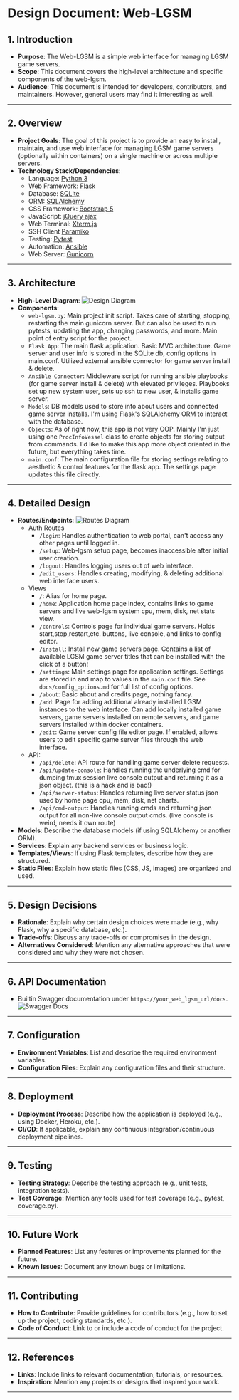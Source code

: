 # Design Document: Web-LGSM

## 1. Introduction
- **Purpose**: The Web-LGSM is a simple web interface for managing LGSM game servers.
- **Scope**: This document covers the high-level architecture and specific components of the web-lgsm.
- **Audience**: This document is intended for developers, contributors, and maintainers. However, general users may find it interesting as well.

---

## 2. Overview
- **Project Goals**: The goal of this project is to provide an easy to install, maintain, and use web interface for managing LGSM game servers (optionally within containers) on a single machine or across multiple servers.
- **Technology Stack/Dependencies**:
  * Language: [Python 3](https://www.python.org/)
  * Web Framework: [Flask](https://palletsprojects.com/p/flask/)
  * Database: [SQLite](https://www.sqlite.org/index.html)
  * ORM: [SQLAlchemy](https://www.sqlalchemy.org/)
  * CSS Framework: [Bootstrap 5](https://getbootstrap.com/docs/5.0/getting-started/introduction/)
  * JavaScript: [jQuery ajax](https://api.jquery.com/jQuery.ajax/)
  * Web Terminal: [Xterm.js](https://xtermjs.org/)
  * SSH Client [Paramiko](https://www.paramiko.org/)
  * Testing: [Pytest](https://docs.pytest.org/)
  * Automation: [Ansible](https://www.ansible.com/)
  * Web Server: [Gunicorn](https://gunicorn.org/)

---

## 3. Architecture
- **High-Level Diagram**:
![Design Diagram](images/design_diagram.png)
- **Components**:
  * `web-lgsm.py`: Main project init script. Takes care of starting, stopping, restarting the main gunicorn server. But can also be used to run pytests, updating the app, changing passwords, and more. Main point of entry script for the project.
  * `Flask App`: The main flask application. Basic MVC architecture. Game server and user info is stored in the SQLite db, config options in main.conf. Utilized external ansible connector for game server install & delete.
  * `Ansible Connector`: Middleware script for running ansible playbooks (for game server install & delete) with elevated privileges. Playbooks set up new system user, sets up ssh to new user, & installs game server.
  * `Models`: DB models used to store info about users and connected game server installs. I'm using Flask's SQLAlchemy ORM to interact with the database.
  * `Objects`: As of right now, this app is not very OOP. Mainly I'm just using one `ProcInfoVessel` class to create objects for storing output from commands. I'd like to make this app more object oriented in the future, but everything takes time.
  * `main.conf`: The main configuration file for storing settings relating to aesthetic & control features for the flask app. The settings page updates this file directly.

---

## 4. Detailed Design
- **Routes/Endpoints**:
![Routes Diagram](images/routes.png)
  * Auth Routes
    - `/login`: Handles authentication to web portal, can't access any other pages until logged in.
    - `/setup`: Web-lgsm setup page, becomes inaccessible after initial user creation.
    - `/logout`: Handles logging users out of web interface.
    - `/edit_users`: Handles creating, modifying, & deleting additional web interface users.
  * Views
    - `/`: Alias for home page.
    - `/home`: Application home page index, contains links to game servers and live web-lgsm system cpu, mem, disk, net stats view.
    - `/controls`: Controls page for individual game servers. Holds start,stop,restart,etc. buttons, live console, and links to config editor.
    - `/install`: Install new game servers page. Contains a list of available LGSM game server titles that can be installed with the click of a button!
    - `/settings`: Main settings page for application settings. Settings are stored in and map to values in the `main.conf` file. See `docs/config_options.md` for full list of config options.
    - `/about`: Basic about and credits page, nothing fancy.
    - `/add`: Page for adding additional already installed LGSM instances to the web interface. Can add locally installed game servers, game servers installed on remote servers, and game servers installed within docker containers.
    - `/edit`: Game server config file editor page. If enabled, allows users to edit specific game server files through the web interface.
  * API:
    - `/api/delete`: API route for handling game server delete requests. 
    - `/api/update-console`: Handles running the underlying cmd for dumping tmux session live console output and returning it as a json object. (this is a hack and is bad!)
    - `/api/server-status`: Handles returning live server status json used by home page cpu, mem, disk, net charts.
    - `/api/cmd-output`: Handles running cmds and returning json output for all non-live console output cmds. (live console is weird, needs it own route)
- **Models**: Describe the database models (if using SQLAlchemy or another ORM).
- **Services**: Explain any backend services or business logic.
- **Templates/Views**: If using Flask templates, describe how they are structured.
- **Static Files**: Explain how static files (CSS, JS, images) are organized and used.

---

## 5. Design Decisions
- **Rationale**: Explain why certain design choices were made (e.g., why Flask, why a specific database, etc.).
- **Trade-offs**: Discuss any trade-offs or compromises in the design.
- **Alternatives Considered**: Mention any alternative approaches that were considered and why they were not chosen.

---

## 6. API Documentation
- Builtin Swagger documentation under `https://your_web_lgsm_url/docs`.
![Swagger Docs](images/swagger_docs.gif)

---

## 7. Configuration
- **Environment Variables**: List and describe the required environment variables.
- **Configuration Files**: Explain any configuration files and their structure.

---

## 8. Deployment
- **Deployment Process**: Describe how the application is deployed (e.g., using Docker, Heroku, etc.).
- **CI/CD**: If applicable, explain any continuous integration/continuous deployment pipelines.

---

## 9. Testing
- **Testing Strategy**: Describe the testing approach (e.g., unit tests, integration tests).
- **Test Coverage**: Mention any tools used for test coverage (e.g., pytest, coverage.py).

---

## 10. Future Work
- **Planned Features**: List any features or improvements planned for the future.
- **Known Issues**: Document any known bugs or limitations.

---

## 11. Contributing
- **How to Contribute**: Provide guidelines for contributors (e.g., how to set up the project, coding standards, etc.).
- **Code of Conduct**: Link to or include a code of conduct for the project.

---

## 12. References
- **Links**: Include links to relevant documentation, tutorials, or resources.
- **Inspiration**: Mention any projects or designs that inspired your work.

---
